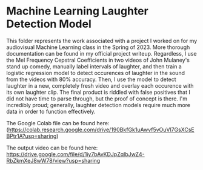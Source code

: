 Machine Learning Laughter Detection Model
===
This folder represents the work associated with a project I worked on for my audiovisual Machine Learning class in the Spring of 2023. More thorough documentation can be found in my official project writeup. Regardless, I use the Mel Frequency Cepstral Coefficients in two videos of John Mulaney's stand up comedy, manually label intervals of laughter, and then train a logistic regression model to detect occurences of laughter in the sound from the videos with 80% accuracy. Then, I use the model to detect laughter in a new, completely fresh video and overlay each occurence with its own laughter clip. The final product is riddled with false positives that I did not have time to parse through, but the proof of concept is there. I'm incredibly proud; generally, laughter detection models require much more data in order to function effectively.

The Google Colab file can be found here: (https://colab.research.google.com/drive/190BkfGk1uAwvf5vOuVl7GsXCsEBPtr1A?usp=sharing)

The output video can be found here: https://drive.google.com/file/d/1iy7bAvKDJpZqlbJwZ4-RbZkmXeJ8wW78/view?usp=sharing
